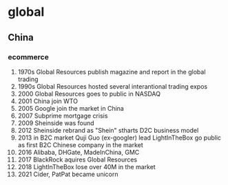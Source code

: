 # global

## China

### ecommerce

1. 1970s Global Resources publish magazine and report in the global trading
2. 1990s Global Resources hosted several interantional trading expos
3. 2000 Global Resources goes to public in NASDAQ
4. 2001 China join WTO
5. 2005 Google join the market in China
6. 2007 Subprime mortgage crisis
7. 2009 Sheinside was found
8. 2012 Sheinside rebrand as "Shein" stharts D2C business model
9. 2013 in B2C market Quji Guo (ex-googler) lead LightInTheBox go public as first B2C Chinese company in the market
10. 2016 Alibaba, DHGate, MadeInChina, GMC
11. 2017 BlackRock aquires Global Resources
12. 2018 LightInTheBox lose over 40M in the market
13. 2021 Cider, PatPat became unicorn
